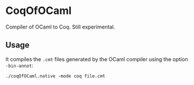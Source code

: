CoqOfOCaml
==========

Compiler of OCaml to Coq. Still experimental.

## Usage
It compiles the `.cmt` files generated by the OCaml compiler using the option `-bin-annot`:

    ./coqOfOCaml.native -mode coq file.cmt
